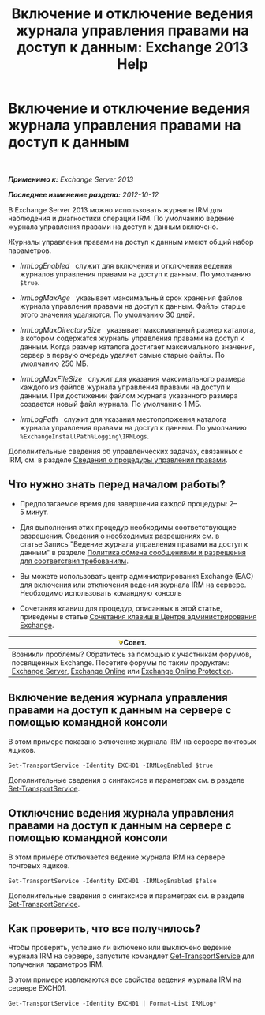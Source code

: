 ﻿---
title: 'Включение и отключение ведения журнала управления правами на доступ к данным: Exchange 2013 Help'
TOCTitle: Включение и отключение ведения журнала управления правами на доступ к данным
ms:assetid: 6933bc65-4d98-4878-9167-0e9eaac68b6b
ms:mtpsurl: https://technet.microsoft.com/ru-ru/library/Ff686962(v=EXCHG.150)
ms:contentKeyID: 50488178
ms.date: 05/22/2018
mtps_version: v=EXCHG.150
ms.translationtype: MT
---

# Включение и отключение ведения журнала управления правами на доступ к данным

 

_**Применимо к:** Exchange Server 2013_

_**Последнее изменение раздела:** 2012-10-12_

В Exchange Server 2013 можно использовать журналы IRM для наблюдения и диагностики операций IRM. По умолчанию ведение журнала управления правами на доступ к данным включено.

Журналы управления правами на доступ к данным имеют общий набор параметров.

  - *IrmLogEnabled*   служит для включения и отключения ведения журналов управления правами на доступ к данным. По умолчанию `$true`.

  - *IrmLogMaxAge*   указывает максимальный срок хранения файлов журнала управления правами на доступ к данным. Файлы старше этого значения удаляются. По умолчанию 30 дней.

  - *IrmLogMaxDirectorySize*   указывает максимальный размер каталога, в котором содержатся журналы управления правами на доступ к данным. Когда размер каталога достигает максимального значения, сервер в первую очередь удаляет самые старые файлы. По умолчанию 250 МБ.

  - *IrmLogMaxFileSize*   служит для указания максимального размера каждого из файлов журнала управления правами на доступ к данным. При достижении файлом журнала указанного размера создается новый файл журнала. По умолчанию 1 МБ.

  - *IrmLogPath*   служит для указания местоположения каталога журнала управления правами на доступ к данным. По умолчанию `%ExchangeInstallPath%Logging\IRMLogs`.

Дополнительные сведения об управленческих задачах, связанных с IRM, см. в разделе [Сведения о процедуры управления правами](information-rights-management-procedures-exchange-2013-help.md).

## Что нужно знать перед началом работы?

  - Предполагаемое время для завершения каждой процедуры: 2–5 минут.

  - Для выполнения этих процедур необходимы соответствующие разрешения. Сведения о необходимых разрешениях см. в статье Запись "Ведение журнала управления правами на доступ к данным" в разделе [Политика обмена сообщениями и разрешения для соответствия требованиям](messaging-policy-and-compliance-permissions-exchange-2013-help.md).

  - Вы можете использовать центр администрирования Exchange (EAC) для включения или отключения ведения журнала IRM на сервере. Необходимо использовать командную консоль

  - Сочетания клавиш для процедур, описанных в этой статье, приведены в статье [Сочетания клавиш в Центре администрирования Exchange](keyboard-shortcuts-in-the-exchange-admin-center-exchange-online-protection-help.md).

<table>
<thead>
<tr class="header">
<th><img src="images/Bb124558.tip(EXCHG.150).gif" title="Совет" alt="Совет" />Совет.</th>
</tr>
</thead>
<tbody>
<tr class="odd">
<td>Возникли проблемы? Обратитесь за помощью к участникам форумов, посвященных Exchange. Посетите форумы по таким продуктам: <a href="https://go.microsoft.com/fwlink/p/?linkid=60612">Exchange Server</a>, <a href="https://go.microsoft.com/fwlink/p/?linkid=267542">Exchange Online</a> или <a href="https://go.microsoft.com/fwlink/p/?linkid=285351">Exchange Online Protection</a>.</td>
</tr>
</tbody>
</table>


## Включение ведения журнала управления правами на доступ к данным на сервере с помощью командной консоли

В этом примере показано включение журнала IRM на сервере почтовых ящиков.

    Set-TransportService -Identity EXCH01 -IRMLogEnabled $true

Дополнительные сведения о синтаксисе и параметрах см. в разделе [Set-TransportService](https://technet.microsoft.com/ru-ru/library/jj215682\(v=exchg.150\)).

## Отключение ведения журнала управления правами на доступ к данным на сервере с помощью командной консоли

В этом примере отключается ведение журнала IRM на сервере почтовых ящиков.

    Set-TransportService -Identity EXCH01 -IRMLogEnabled $false

Дополнительные сведения о синтаксисе и параметрах см. в разделе [Set-TransportService](https://technet.microsoft.com/ru-ru/library/jj215682\(v=exchg.150\)).

## Как проверить, что все получилось?

Чтобы проверить, успешно ли включено или выключено ведение журнала IRM на сервере, запустите командлет [Get-TransportService](https://technet.microsoft.com/ru-ru/library/jj215746\(v=exchg.150\)) для получения параметров IRM.

В этом примере извлекаются все свойства ведения журнала IRM на сервере EXCH01.

    Get-TransportService -Identity EXCH01 | Format-List IRMLog*

